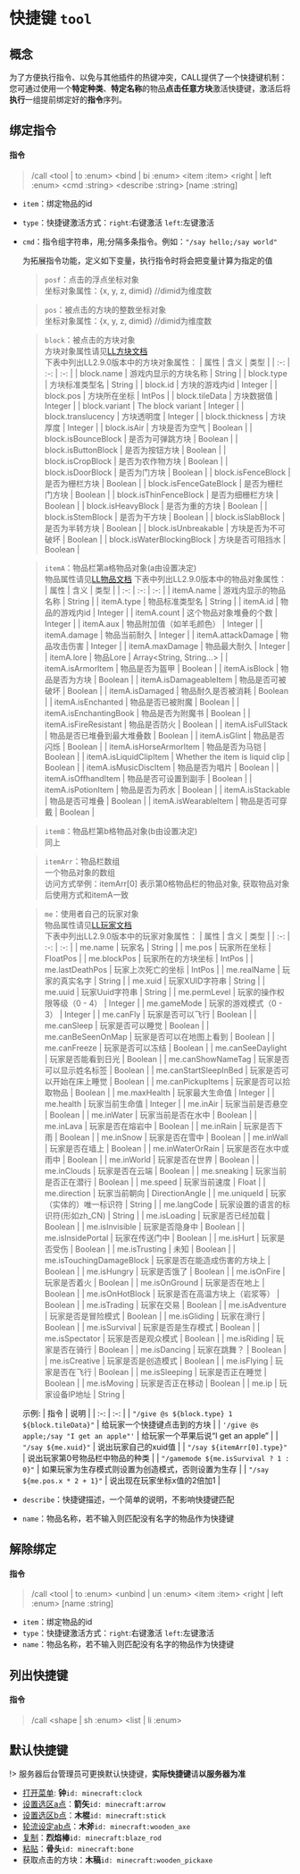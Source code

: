 # 快捷键 `tool`
## 概念
为了方便执行指令、以免与其他插件的热键冲突，CALL提供了一个快捷键机制：  
您可通过使用一个**特定种类**、**特定名称**的物品**点击任意方块**激活快捷键，激活后将**执行**一组提前绑定好的**指令**序列。

## 绑定指令

#### 指令

> /call \<tool | to :enum\> \<bind | bi :enum\> \<item :item\> \<right | left :enum> \<cmd :string\> \<describe :string\> \[name :string\]

- `item`：绑定物品的id
- `type`：快捷键激活方式：`right`:右键激活 `left`:左键激活
- `cmd`：指令组字符串，用;分隔多条指令。例如：`"/say hello;/say world"`

    为拓展指令功能，定义如下变量，执行指令时将会把变量计算为指定的值

    > `posf`：点击的浮点坐标对象  
    > 坐标对象属性：{x, y, z, dimid} //dimid为维度数
    
    > `pos`：被点击的方块的整数坐标对象  
    > 坐标对象属性：{x, y, z, dimid} //dimid为维度数

    > `block`：被点击的方块对象  
    > 方块对象属性请见[LL方块文档](https://docs.litebds.com/zh-Hans/#/LLSEPluginDevelopment/GameAPI/Block)  
    > 下表中列出LL2.9.0版本中的方块对象属性：
    >   | 属性 | 含义 | 类型 |
    >   | :-: | :-: | :-: |
    >   | block.name | 游戏内显示的方块名称 | String |
    >   | block.type | 方块标准类型名 | String |
    >   | block.id | 方块的游戏内id | Integer |
    >   | block.pos | 方块所在坐标 | IntPos |
    >   | block.tileData | 方块数据值 | Integer |
    >   | block.variant | The block variant | Integer |
    >   | block.translucency | 方块透明度 | Integer |
    >   | block.thickness | 方块厚度 | Integer |
    >   | block.isAir | 方块是否为空气 | Boolean |
    >   | block.isBounceBlock | 是否为可弹跳方块 | Boolean |
    >   | block.isButtonBlock | 是否为按钮方块 | Boolean |
    >   | block.isCropBlock | 是否为农作物方块 | Boolean |
    >   | block.isDoorBlock | 是否为门方块 | Boolean |
    >   | block.isFenceBlock | 是否为栅栏方块 | Boolean |
    >   | block.isFenceGateBlock | 是否为栅栏门方块 | Boolean |
    >   | block.isThinFenceBlock | 是否为细栅栏方块 | Boolean |
    >   | block.isHeavyBlock | 是否为重的方块 | Boolean |
    >   | block.isStemBlock | 是否为干方块 | Boolean |
    >   | block.isSlabBlock | 是否为半转方块 | Boolean |
    >   | block.isUnbreakable | 方块是否为不可破坏 | Boolean |
    >   | block.isWaterBlockingBlock | 方块是否可阻挡水 | Boolean |

    > `itemA`：物品栏第a格物品对象(a由设置决定)  
    > 物品属性请见[LL物品文档](https://docs.litebds.com/zh-Hans/#/LLSEPluginDevelopment/GameAPI/Item)
    > 下表中列出LL2.9.0版本中的物品对象属性：
    >  | 属性 | 含义 | 类型 |
    >  | :-: | :-: | :-: |
    >  | itemA.name | 游戏内显示的物品名称 | String |
    >  | itemA.type | 物品标准类型名 | String |
    >  | itemA.id | 物品的游戏内id | Integer |
    >  | itemA.count | 这个物品对象堆叠的个数 | Integer |
    >  | itemA.aux | 物品附加值（如羊毛颜色） | Integer |
    >  | itemA.damage | 物品当前耐久 | Integer |
    >  | itemA.attackDamage | 物品攻击伤害 | Integer |
    >  | itemA.maxDamage | 物品最大耐久 | Integer |
    >  | itemA.lore | 物品Lore | Array\<String, String...> |
    >  | itemA.isArmorItem | 物品是否为盔甲 | Boolean |
    >  | itemA.isBlock | 物品是否为方块 | Boolean |
    >  | itemA.isDamageableItem | 物品是否可被破坏 | Boolean |
    >  | itemA.isDamaged | 物品耐久是否被消耗 | Boolean |
    >  | itemA.isEnchanted | 物品是否已被附魔 | Boolean |
    >  | itemA.isEnchantingBook | 物品是否为附魔书 | Boolean |
    >  | itemA.isFireResistant | 物品是否防火 | Boolean |
    >  | itemA.isFullStack | 物品是否已堆叠到最大堆叠数 | Boolean |
    >  | itemA.isGlint | 物品是否闪烁 | Boolean |
    >  | itemA.isHorseArmorItem | 物品是否为马铠 | Boolean |
    >  | itemA.isLiquidClipItem | Whether the item is liquid clip | Boolean |
    >  | itemA.isMusicDiscItem | 物品是否为唱片 | Boolean |
    >  | itemA.isOffhandItem | 物品是否可设置到副手 | Boolean |
    >  | itemA.isPotionItem | 物品是否为药水 | Boolean |
    >  | itemA.isStackable | 物品是否可堆叠 | Boolean |
    >  | itemA.isWearableItem | 物品是否可穿戴 | Boolean |

    > `itemB`：物品栏第b格物品对象(b由设置决定)   
    > 同上

    > `itemArr`：物品栏数组  
    > 一个物品对象的数组  
    > 访问方式举例：itemArr[0] 表示第0格物品栏的物品对象, 获取物品对象后使用方式和itemA一致

    > `me`：使用者自己的玩家对象  
    > 物品属性请见[LL玩家文档](https://docs.litebds.com/zh-Hans/#/LLSEPluginDevelopment/GameAPI/Player)  
    > 下表中列出LL2.9.0版本中的玩家对象属性：
    >    | 属性 | 含义 | 类型 |
    >    | :-: | :-: | :-: |
    >    | me.name | 玩家名 | String |
    >    | me.pos | 玩家所在坐标 | FloatPos |
    >    | me.blockPos | 玩家所在的方块坐标 | IntPos |
    >    | me.lastDeathPos | 玩家上次死亡的坐标 | IntPos |
    >    | me.realName | 玩家的真实名字 | String |
    >    | me.xuid | 玩家XUID字符串 | String |
    >    | me.uuid | 玩家Uuid字符串 | String |
    >    | me.permLevel | 玩家的操作权限等级（0 - 4） | Integer |
    >    | me.gameMode | 玩家的游戏模式（0 - 3） | Integer |
    >    | me.canFly | 玩家是否可以飞行 | Boolean |
    >    | me.canSleep | 玩家是否可以睡觉 | Boolean |
    >    | me.canBeSeenOnMap | 玩家是否可以在地图上看到 | Boolean |
    >    | me.canFreeze | 玩家是否可以冻结 | Boolean |
    >    | me.canSeeDaylight | 玩家是否能看到日光 | Boolean |
    >    | me.canShowNameTag | 玩家是否可以显示姓名标签 | Boolean |
    >    | me.canStartSleepInBed | 玩家是否可以开始在床上睡觉 | Boolean |
    >    | me.canPickupItems | 玩家是否可以拾取物品 | Boolean |
    >    | me.maxHealth | 玩家最大生命值 | Integer |
    >    | me.health | 玩家当前生命值 | Integer |
    >    | me.inAir | 玩家当前是否悬空 | Boolean |
    >    | me.inWater | 玩家当前是否在水中 | Boolean |
    >    | me.inLava | 玩家是否在熔岩中 | Boolean |
    >    | me.inRain | 玩家是否下雨 | Boolean |
    >    | me.inSnow | 玩家是否在雪中 | Boolean |
    >    | me.inWall | 玩家是否在墙上 | Boolean |
    >    | me.inWaterOrRain | 玩家是否在水中或雨中 | Boolean |
    >    | me.inWorld | 玩家是否在世界 | Boolean |
    >    | me.inClouds | 玩家是否在云端 | Boolean |
    >    | me.sneaking | 玩家当前是否正在潜行 | Boolean |
    >    | me.speed | 玩家当前速度 | Float |
    >    | me.direction | 玩家当前朝向 | DirectionAngle |
    >    | me.uniqueId | 玩家（实体的）唯一标识符 | String |
    >    | me.langCode | 玩家设置的语言的标识符(形如zh_CN) | String |
    >    | me.isLoading | 玩家是否已经加载 | Boolean |
    >    | me.isInvisible | 玩家是否隐身中 | Boolean |
    >    | me.isInsidePortal | 玩家在传送门中 | Boolean |
    >    | me.isHurt | 玩家是否受伤 | Boolean |
    >    | me.isTrusting | 未知 | Boolean |
    >    | me.isTouchingDamageBlock | 玩家是否在能造成伤害的方块上 | Boolean |
    >    | me.isHungry | 玩家是否饿了 | Boolean |
    >    | me.isOnFire | 玩家是否着火 | Boolean |
    >    | me.isOnGround | 玩家是否在地上 | Boolean |
    >    | me.isOnHotBlock | 玩家是否在高温方块上（岩浆等） | Boolean |
    >    | me.isTrading | 玩家在交易 | Boolean |
    >    | me.isAdventure | 玩家是否是冒险模式 | Boolean |
    >    | me.isGliding | 玩家在滑行 | Boolean |
    >    | me.isSurvival | 玩家是否是生存模式 | Boolean |
    >    | me.isSpectator | 玩家是否是观众模式 | Boolean |
    >    | me.isRiding | 玩家是否在骑行 | Boolean |
    >    | me.isDancing | 玩家在跳舞？ | Boolean |
    >    | me.isCreative | 玩家是否是创造模式 | Boolean |
    >    | me.isFlying | 玩家是否在飞行 | Boolean |
    >    | me.isSleeping | 玩家是否正在睡觉 | Boolean |
    >    | me.isMoving | 玩家是否正在移动 | Boolean |
    >    | me.ip | 玩家设备IP地址 | String |

    示例: 
    | 指令 | 说明 |
    | :-: | :-: |
    | `"/give @s ${block.type} 1 ${block.tileData}"` | 给玩家一个快捷键点击到的方块 |
    | `'/give @s apple;/say "I get an apple"'` | 给玩家一个苹果后说“I get an apple” |
    | `"/say ${me.xuid}"` | 说出玩家自己的xuid值 |
    | `"/say ${itemArr[0].type}"` | 说出玩家第0号物品栏中物品的种类 |
    | `"/gamemode ${me.isSurvival ? 1 : 0}"` | 如果玩家为生存模式则设置为创造模式，否则设置为生存 |
    | `"/say ${me.pos.x * 2 + 1}"` | 说出现在玩家坐标x值的2倍加1 |

- `describe`：快捷键描述，一个简单的说明，不影响快捷键匹配
- `name`：物品名称，若不输入则匹配没有名字的物品作为快捷键

## 解除绑定
#### 指令

> /call \<tool | to :enum\> \<unbind | un :enum\> \<item :item\> \<right | left :enum> \[name :string\]

- `item`：绑定物品的id
- `type`：快捷键激活方式：`right`:右键激活 `left`:左键激活
- `name`：物品名称，若不输入则匹配没有名字的物品作为快捷键

## 列出快捷键

#### 指令

> /call \<shape | sh :enum\> \<list | li :enum\>

## 默认快捷键

!> 服务器后台管理员可更换默认快捷键，**实际快捷键**请**以服务器为准**

- [打开菜单](user/function/menu?id=%e6%89%93%e5%bc%80%e8%8f%9c%e5%8d%95-menu): **钟**`id: minecraft:clock`
- [设置选区a点](user/function/area?id=%e8%ae%be%e7%bd%ae%e9%80%89%e5%8c%baa%e7%82%b9)：**箭矢**`id: minecraft:arrow`
- [设置选区b点](user/function/area?id=%e8%ae%be%e7%bd%ae%e9%80%89%e5%8c%bab%e7%82%b9)：**木棍**`id: minecraft:stick`
- [轮流设定ab点](user/function/area?id=%e8%bd%ae%e6%b5%81%e8%ae%be%e5%ae%9aab%e7%82%b9)：**木斧**`id: minecraft:wooden_axe`
- [复制](user/function/other?id=%e5%a4%8d%e5%88%b6-copy)：**烈焰棒**`id: minecraft:blaze_rod`
- [粘贴](user/function/other?id=%e7%b2%98%e8%b4%b4-paste)：**骨头**`id: minecraft:bone`
- 获取点击的方块：**木稿**`id: minecraft:wooden_pickaxe`